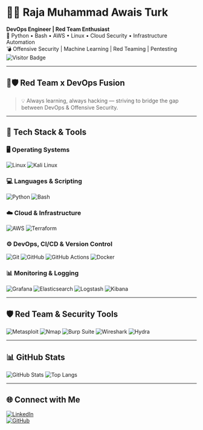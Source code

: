 # 👨‍💻 Raja Muhammad Awais Turk

**DevOps Engineer | Red Team Enthusiast**  
🔧 Python • Bash • AWS • Linux • Cloud Security • Infrastructure Automation  
💣 Offensive Security | Machine Learning | Red Teaming | Pentesting  
![Visitor Badge](https://komarev.com/ghpvc/?username=RajaMuhammadAwais&style=flat-square&color=blue)

---

## 🔴🛡️ Red Team x DevOps Fusion

> 💡 Always learning, always hacking — striving to bridge the gap between DevOps & Offensive Security.

---

## 🧰 Tech Stack & Tools

### 🖥️ Operating Systems
![Linux](https://img.shields.io/badge/-Linux-FCC624?style=for-the-badge&logo=linux&logoColor=black)
![Kali Linux](https://img.shields.io/badge/-Kali%20Linux-557C94?style=for-the-badge&logo=kalilinux&logoColor=white)

### 💻 Languages & Scripting
![Python](https://img.shields.io/badge/-Python-3776AB?style=for-the-badge&logo=python&logoColor=white)
![Bash](https://img.shields.io/badge/-Bash-4EAA25?style=for-the-badge&logo=gnu-bash&logoColor=white)

### ☁️ Cloud & Infrastructure
![AWS](https://img.shields.io/badge/-AWS-232F3E?style=for-the-badge&logo=amazon-aws&logoColor=white)
![Terraform](https://img.shields.io/badge/-Terraform-7B42BC?style=for-the-badge&logo=terraform&logoColor=white)

### ⚙️ DevOps, CI/CD & Version Control
![Git](https://img.shields.io/badge/-Git-F05032?style=for-the-badge&logo=git&logoColor=white)
![GitHub](https://img.shields.io/badge/-GitHub-181717?style=for-the-badge&logo=github&logoColor=white)
![GitHub Actions](https://img.shields.io/badge/-GitHub%20Actions-2088FF?style=for-the-badge&logo=github-actions&logoColor=white)
![Docker](https://img.shields.io/badge/-Docker-2496ED?style=for-the-badge&logo=docker&logoColor=white)

### 📊 Monitoring & Logging
![Grafana](https://img.shields.io/badge/-Grafana-F46800?style=for-the-badge&logo=grafana&logoColor=white)
![Elasticsearch](https://img.shields.io/badge/-Elasticsearch-005571?style=for-the-badge&logo=elasticsearch&logoColor=white)
![Logstash](https://img.shields.io/badge/-Logstash-000000?style=for-the-badge&logo=logstash&logoColor=white)
![Kibana](https://img.shields.io/badge/-Kibana-E8478B?style=for-the-badge&logo=kibana&logoColor=white)

---

## 🛡️ Red Team & Security Tools

![Metasploit](https://img.shields.io/badge/-Metasploit-333?style=for-the-badge&logo=data:image/svg+xml;base64,PHN2ZyBmaWxsPSJ3aGl0ZSI+PHJlY3QgeD0iMCIgeT0iMCIgd2lkdGg9IjEyIiBoZWlnaHQ9IjEyIi8+PC9zdmc+)
![Nmap](https://img.shields.io/badge/-Nmap-004F8C?style=for-the-badge&logo=nmap&logoColor=white)
![Burp Suite](https://img.shields.io/badge/-Burp%20Suite-FF6600?style=for-the-badge&logo=burpsuite&logoColor=white)
![Wireshark](https://img.shields.io/badge/-Wireshark-1679A7?style=for-the-badge&logo=wireshark&logoColor=white)
![Hydra](https://img.shields.io/badge/-Hydra-000000?style=for-the-badge&logo=hydra&logoColor=white)

---

## 📊 GitHub Stats

![GitHub Stats](https://github-readme-stats.vercel.app/api?username=RajaMuhammadAwais&show_icons=true&theme=tokyonight&hide_title=true&include_all_commits=true)
![Top Langs](https://github-readme-stats.vercel.app/api/top-langs/?username=RajaMuhammadAwais&layout=compact&theme=tokyonight)

---

## 🌐 Connect with Me

[![LinkedIn](https://img.shields.io/badge/-LinkedIn-0A66C2?style=for-the-badge&logo=linkedin&logoColor=white)](https://pk.linkedin.com/in/raja-muhammad-awais-turk-3b500a199)  
[![GitHub](https://img.shields.io/badge/-GitHub-181717?style=for-the-badge&logo=github&logoColor=white)](https://github.com/RajaMuhammadAwais)
